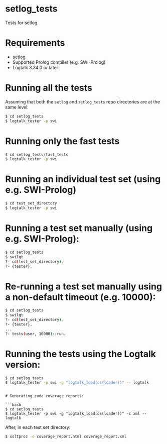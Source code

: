 # setlog_tests

Tests for setlog

# Requirements

- setlog
- Supported Prolog compiler (e.g. SWI-Prolog)
- Logtalk 3.34.0 or later

# Running all the tests

Assuming that both the `setlog` and `setlog_tests` repo directories are at the same level:

```bash
$ cd setlog_tests
$ logtalk_tester -p swi
```

# Running only the fast tests

```bash
$ cd setlog_tests/fast_tests
$ logtalk_tester -p swi
```

# Running an individual test set (using e.g. SWI-Prolog)

```bash
$ cd test_set_directory
$ logtalk_tester -p swi
```

# Running a test set manually (using e.g. SWI-Prolog):

```bash
$ cd setlog_tests
$ swilgt
?- cd(test_set_directory).
?- {tester}.
```

# Re-running a test set manually using a non-default timeout (e.g. 10000):

```bash
$ cd setlog_tests
$ swilgt
?- cd(test_set_directory).
?- {tester}.
...
?- tests(user, 10000)::run.
```

# Running the tests using the Logtalk version:

```bash
$ cd setlog_tests
$ logtalk_tester -p swi -g "logtalk_load(os(loader))" -- logtalk
```
```

# Generating code coverage reports:

```bash
$ cd setlog_tests
$ logtalk_tester -p swi -g "logtalk_load(os(loader))" -c xml -- logtalk
```

After, in each test set directory:

```bash
$ xsltproc -o coverage_report.html coverage_report.xml
```

